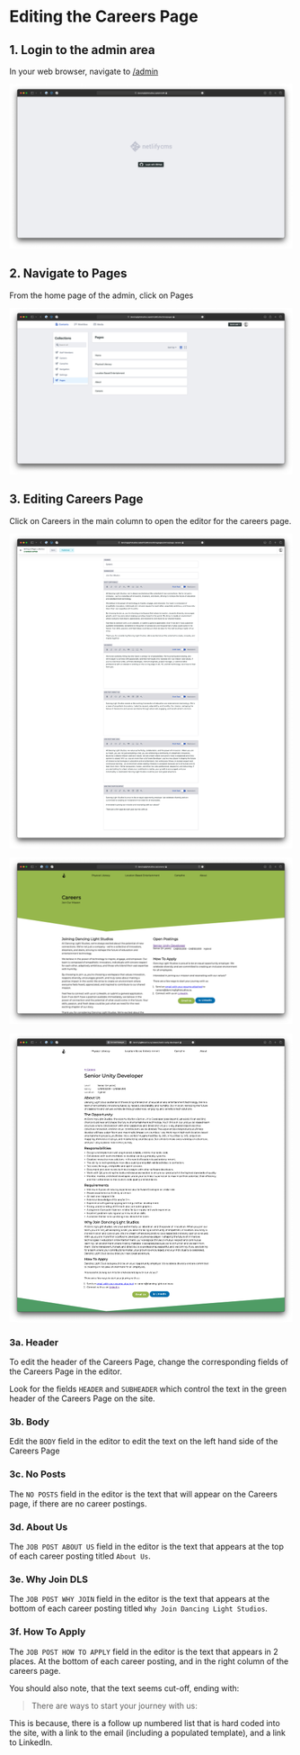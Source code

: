 Editing the Careers Page
========================

## 1. Login to the admin area

In your web browser, navigate to [/admin](https://dancinglightstudios.ca/admin)

![](./images/docs-admin-login.png)

## 2. Navigate to Pages

From the home page of the admin, click on Pages

![](./images/docs-admin-pages.png)

## 3. Editing Careers Page

Click on Careers in the main column to open the editor for the careers page.

![](./images/docs-admin-pages-careers.png)

![](./images/docs-website-careers-page.png)

![](./images/docs-website-career-posting.png)

### 3a. Header

To edit the header of the Careers Page, change the corresponding fields of the Careers Page in the editor.

Look for the fields `HEADER` and `SUBHEADER` which control the text in the green header of the Careers Page on the site.


### 3b. Body

Edit the `BODY` field in the editor to edit the text on the left hand side of the Careers Page

### 3c. No Posts

The `NO POSTS` field in the editor is the text that will appear on the Careers page, if there are no career postings.

### 3d. About Us

The `JOB POST ABOUT US` field in the editor is the text that appears at the top of each career posting titled `About Us`.

### 3e. Why Join DLS

The `JOB POST WHY JOIN` field in the editor is the text that appears at the bottom of each career posting titled `Why Join Dancing Light Studios`.

### 3f. How To Apply

The `JOB POST HOW TO APPLY` field in the editor is the text that appears in 2 places. At the bottom of each career posting, and in the right column of the careers page. 

You should also note, that the text seems cut-off, ending with:

> There are ways to start your journey with us:

This is because, there is a follow up numbered list that is hard coded into the site, with a link to the email (including a populated template), and a link to LinkedIn.